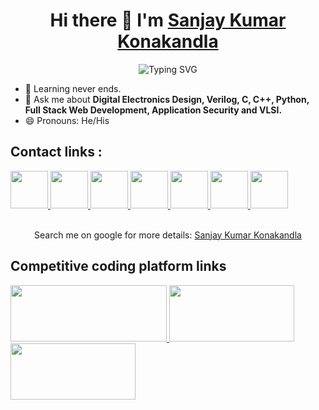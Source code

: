 <h1 align="center">
  Hi there 👋 I'm 
  <a href="https://www.linkedin.com/in/sanjay-kumar-konakandla/" target = "_blank">Sanjay Kumar Konakandla</a>
</h1>
<div align="center">
  
<img src="https://readme-typing-svg.demolab.com?font=Fira+Code&weight=900&duration=4000&pause=500&width=435&lines=%F0%9F%A7%91%E2%80%8D%F0%9F%92%BB+Full+Stack+Web+Developer+%3A);%E2%9B%85+AWS+Certified+Cloud+Practitioner.;%F0%9F%A4%9D+MERN+Stack+Developer.;%F0%9F%9A%80+Digital+Electronics+Designer.;%F0%9F%A4%96+Robotics+and+Industrial+Automation." alt="Typing SVG" />
  
</div>


- 🌱 Learning never ends.
- 💬 Ask me about <strong>Digital Electronics Design, Verilog, C, C++, Python, Full Stack Web Development, Application Security and VLSI.</strong>
- 😄 Pronouns: He/His
<div>
  <h2>Contact links : </h2>
  <a href="https://www.linkedin.com/in/sanjay-kumar-konakandla/" target = "_blank">
    <img src="https://upload.wikimedia.org/wikipedia/commons/thumb/c/ca/LinkedIn_logo_initials.png/800px-LinkedIn_logo_initials.png" width="60">
  </a>
  
  <a href="https://www.facebook.com/sanjaykumar.konakandla.37" target = "_blank">
    <img src="https://upload.wikimedia.org/wikipedia/commons/thumb/0/05/Facebook_Logo_%282019%29.png/1024px-Facebook_Logo_%282019%29.png" width="60">
  </a>
  <a href="https://wa.me/919515306769?text=Hello+Sanjay+I%27m+contacting+you+from+your+GitHub+profile" target = "_blank">
    <img src="https://upload.wikimedia.org/wikipedia/commons/thumb/6/6b/WhatsApp.svg/1022px-WhatsApp.svg.png" width="60">
  </a>
  <a href="https://www.youtube.com/channel/UCtMxuij6l7Kpysdh4_JZ68g" target = "_blank">
    <img src="https://cdn-icons-png.flaticon.com/512/1384/1384060.png" width="60" height="60">
  </a>
  <a href="https://www.instagram.com/sanjaykumarkonakandla/" target = "_blank">
    <img src="https://upload.wikimedia.org/wikipedia/commons/thumb/a/a5/Instagram_icon.png/2048px-Instagram_icon.png" width="60" height="60">
  </a>
  <a href="https://t.me/SanjayKumarKonakandla" target = "_blank">
    <img src="https://upload.wikimedia.org/wikipedia/commons/thumb/8/82/Telegram_logo.svg/2048px-Telegram_logo.svg.png" width="60" height="60">
  </a>
  <a href="https://sanjaykumarkonkandla12106366.on.drv.tw/www.sanjaykumar.com/" target = "_blank">
    <img src="https://img.favpng.com/20/13/6/computer-icons-business-cards-clip-art-png-favpng-NvzEjvSrMX14L673HEb3qbL0v.jpg" width="60" height="60">
  </a>
  <br>
  <br>
  <p align = "center">Search me on google for more details: <a href="https://www.google.com/search?q=sanjay+kumar+konakandla"
                target="_blank" class="authorLink">Sanjay Kumar
                Konakandla</a></p>
  <h2>Competitive coding platform links</h2>
  <a href="https://www.hackerrank.com/E2002_65" target = "_blank">
    <img src="https://camo.githubusercontent.com/49e713e1463692beaff7b552eb60511454485659f6131286eeab9db84e91840a/68747470733a2f2f69302e77702e636f6d2f6772616473696e67616d65732e636f6d2f77702d636f6e74656e742f75706c6f6164732f323031362f30352f3835363737315f3636383232343035333139373834315f313934333639393030395f6f2e706e67" height="90" width="250">
  </a>

  <a href="https://www.codechef.com/users/konakandla_72" target = "_blank">
    <img src="https://encrypted-tbn0.gstatic.com/images?q=tbn:ANd9GcSwkhRjLvPCWWmnCI6pbscJ31KVSmoHUkmd4oypPNOUxva8lsV06Ij7ZZ2RX-C4TR2x22k&usqp=CAU" height="90" width="200">
  </a>
  
  <a href="https://leetcode.com/sanjaykumarkonakandla/" target = "_blank">
    <img src="https://uploads-ssl.webflow.com/62e051559bac913234470995/62e051559bac917d85470aa1_LeetCode.png" height="90" width="200">
  </a>

  
</div>
